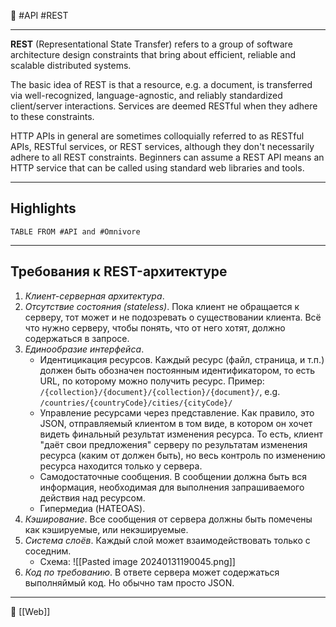 🔖 #API #REST 

----

**REST** (Representational State Transfer) refers to a group of software architecture design constraints that bring about efficient, reliable and scalable distributed systems.

The basic idea of REST is that a resource, e.g. a document, is transferred via well-recognized, language-agnostic, and reliably standardized client/server interactions. Services are deemed RESTful when they adhere to these constraints.

HTTP APIs in general are sometimes colloquially referred to as RESTful APIs, RESTful services, or REST services, although they don't necessarily adhere to all REST constraints. Beginners can assume a REST API means an HTTP service that can be called using standard web libraries and tools.

----
## Highlights
```dataview
TABLE FROM #API and #Omnivore 
```
----
## Требования к REST-архитектуре
1. *Клиент-серверная архитектура*.
2. *Отсутствие состояния (stateless)*. Пока клиент не обращается к серверу, тот может и не подозревать о существовании клиента. Всё что нужно серверу, чтобы понять, что от него хотят, должно содержаться в запросе.
3. *Единообразие интерфейса*.
	- Идентицикация ресурсов. Каждый ресурс (файл, страница, и т.п.) должен быть обозначен постоянным идентификатором, то есть URL, по которому можно получить ресурс. Пример: `/{collection}/{document}/{collection}/{document}/`, e.g. `/countries/{countryCode}/cities/{cityCode}/`
	- Управление ресурсами через представление. Как правило, это JSON, отправляемый клиентом в том виде, в котором он хочет видеть финальный результат изменения ресурса. То есть, клиент "даёт свои предложения" серверу по результатам изменения ресурса (каким от должен быть), но весь контроль по изменению ресурса находится только у сервера.
	- Самодостаточные сообщения. В сообщении должна быть вся информация, необходимая для выполнения запрашиваемого действия над ресурсом.
	- Гипермедиа (HATEOAS).
1. *Кэширование*. Все сообщения от сервера должны быть помечены как кэшируемые, или некэшируемые.
2. *Система слоёв*. Каждый слой может взаимодействовать только с соседним.
	- Схема: ![[Pasted image 20240131190045.png]]
1. *Код по требованию*. В ответе сервера может содержаться выполняймый код. Но обычно там просто JSON.

----
📂 [[Web]]
